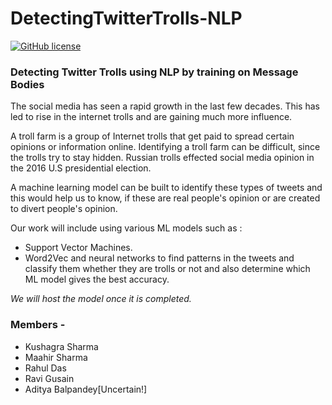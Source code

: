 # DetectingTwitterTrolls-NLP

[![GitHub license](https://img.shields.io/github/license/QuantumLaps/DetectingTwitterTrolls-NLP)](https://github.com/QuantumLaps/DetectingTwitterTrolls-NLP/blob/master/LICENSE)

### **Detecting Twitter Trolls using NLP by training on Message Bodies**
The social media has seen a rapid growth in the last few decades. This has led to rise in the internet trolls and are gaining much more influence.

A troll farm is a group of Internet trolls that get paid to spread certain opinions or information online.
Identifying a troll farm can be difficult, since the trolls try to stay hidden. Russian trolls effected social media opinion in the 2016 U.S presidential election.

A machine learning model can be built to identify these types of tweets and this would help us to know, if these are real people's opinion or are created to divert people's opinion.

Our work will include using various ML models such as :
- Support Vector Machines.
- Word2Vec and neural networks to find patterns in the tweets and classify them whether they are trolls or not and also determine which ML model gives the best accuracy.

*We will host the model once it is completed.*

### Members - 
- Kushagra Sharma
- Maahir Sharma
- Rahul Das
- Ravi Gusain
- Aditya Balpandey[Uncertain!]
